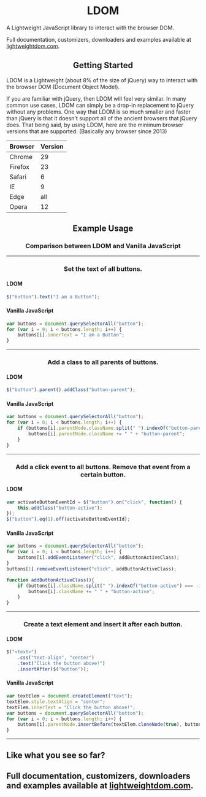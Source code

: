 <h1 align="center">LDOM</h1>

A Lightweight JavaScript library to interact with the browser DOM.

Full documentation, customizers, downloaders and examples available at [lightweightdom.com](https://lightweightdom.com).

<h2 align="center">Getting Started</h2>

LDOM is a Lightweight (about 8% of the size of jQuery) way to interact with the browser DOM (Document Object Model).

If you are familiar with jQuery, then LDOM will feel very similar. In many common use cases, LDOM can simply be a drop-in replacement to jQuery without any problems. One way that LDOM is so much smaller and faster than jQuery is that it doesn't support all of the ancient browsers that jQuery does. That being said, by using LDOM, here are the minimum browser versions that are supported. (Basically any browser since 2013)

| Browser | Version |
|---------|---------|
| Chrome  | 29      |
| Firefox | 23      |
| Safari  | 6       |
| IE      | 9       |
| Edge    | all     |
| Opera   | 12      |

<h2 align="center">Example Usage</h2>
<h3 align="center">Comparison between LDOM and Vanilla JavaScript</h3>

---

<h3 align="center">Set the text of all buttons.</h3>

#### LDOM
```js
$("button").text("I am a Button");
```
#### Vanilla JavaScript
```js
var buttons = document.querySelectorAll("button");
for (var i = 0; i < buttons.length; i++) {
	buttons[i].innerText = "I am a Button";	
}
```
---

<h3 align="center">Add a class to all parents of buttons.</h3>

#### LDOM
```js
$("button").parent().addClass("button-parent");
```
#### Vanilla JavaScript
```js
var buttons = document.querySelectorAll("button");
for (var i = 0; i < buttons.length; i++) {
	if (buttons[i].parentNode.className.split(" ").indexOf("button-parent") === -1) {
		buttons[i].parentNode.className += " " + "button-parent";	
	}
}
```
---

<h3 align="center">Add a click event to all buttons. Remove that event from a certain button.</h3>

#### LDOM
```js
var activateButtonEventId = $("button").on("click", function() {
	this.addClass("button-active");	
});
$("button").eq(1).off(activateButtonEventId);
```
#### Vanilla JavaScript
```js
var buttons = document.querySelectorAll("button");
for (var i = 0; i < buttons.length; i++) {
	buttons[i].addEventListener("click", addButtonActiveClass);
}
buttons[1].removeEventListener("click", addButtonActiveClass);

function addButtonActiveClass(){
	if (buttons[i].className.split(" ").indexOf("button-active") === -1) {
		buttons[i].className += " " + "button-active";	
	}
}
```
---


<h3 align="center">Create a text element and insert it after each button.</h3>

#### LDOM
```js
$("<text>")
	.css("text-align", "center")
	.text("Click the button above!")
	.insertAfter($("button"));
```
#### Vanilla JavaScript
```js
var textElem = document.createElement("text");
textElem.style.textAlign = "center";
textElem.innerText = "Click the button above!";
var buttons = document.querySelectorAll("button");
for (var i = 0; i < buttons.length; i++) {
	buttons[i].parentNode.insertBefore(textElem.cloneNode(true), buttons[i].nextSibling);
}
```
---

## Like what you see so far?
## Full documentation, customizers, downloaders and examples available at [lightweightdom.com](https://lightweightdom.com).
